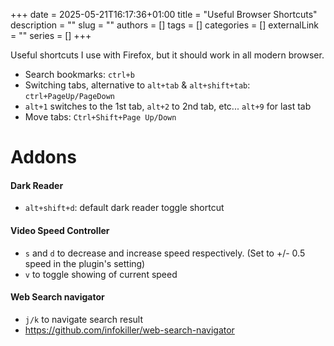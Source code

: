 +++ 
date = 2025-05-21T16:17:36+01:00
title = "Useful Browser Shortcuts"
description = ""
slug = ""
authors = []
tags = []
categories = []
externalLink = ""
series = []
+++

Useful shortcuts I use with Firefox, but it should work in all modern browser.

- Search bookmarks: `ctrl+b`
- Switching tabs, alternative to `alt+tab` & `alt+shift+tab`: `ctrl+PageUp/PageDown`
- `alt+1` switches to the 1st tab, `alt+2` to 2nd tab, etc... `alt+9` for last tab
- Move tabs: `Ctrl+Shift+Page Up/Down`

# Addons

#### Dark Reader

- `alt+shift+d`: default dark reader toggle shortcut

#### Video Speed Controller

- `s` and `d` to decrease and increase speed respectively. (Set to +/- 0.5 speed in the plugin's setting)
- `v` to toggle showing of current speed

#### Web Search navigator

- `j/k` to navigate search result
- https://github.com/infokiller/web-search-navigator
